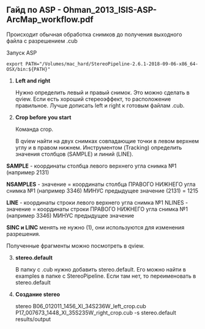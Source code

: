 ## Гайд по ASP - Ohman_2013_ISIS-ASP-ArcMap_workflow.pdf

Происходит обычная обработка снимков до получения выходного файла с разрешением .cub

Запуск ASP
```
export PATH="/Volumes/mac_hard/StereoPipeline-2.6.1-2018-09-06-x86_64-OSX/bin:${PATH}"
```
1. **Left and right**

    Нужно определить левый и правый снимок. Это можно сделать в qview. Если есть хороший стереоэффект, то расположение правильное. Лучше дописать left и right к готовым файлам .cub.

2. **Crop before you start**

   Команда crop. 

   В qview найти на двух снимках совпадающие точки в левом верхнем углу и в правом нижнем. Инструментом (Tracking) определить значения столбцов (SAMPLE) и линий (LINE).

**SAMPLE** - координаты столбца левого верхнего угла снимка №1 (например 2131)

**NSAMPLES** - значение = координаты столбца ПРАВОГО НИЖНЕГО угла снимка №1 (например 3346) МИНУС предыдущее значение (2131) = 1215

**LINE** - координаты строки левого верхнего угла снимка №1
NLINES - значение = координаты строки ПРАВОГО НИЖНЕГО угла снимка №1 (например 3346) МИНУС предыдущее значение

**SINC и LINC** менять не нужно (1), они используются для изменения разрешения.

Полученные фрагменты можно посмотреть в qview.

3. **stereo.default**

   В папку с .cub нужно добавить stereo.default. Его можно найти в examples в папке с StereoPipeline. Если там нет, то переименовать в stereo.default

4. **Создание stereo**

   stereo B06_012011_1456_XI_34S236W_left_crop.cub P17_007673_1448_XI_35S235W_right_crop.cub -s stereo.default results/output


